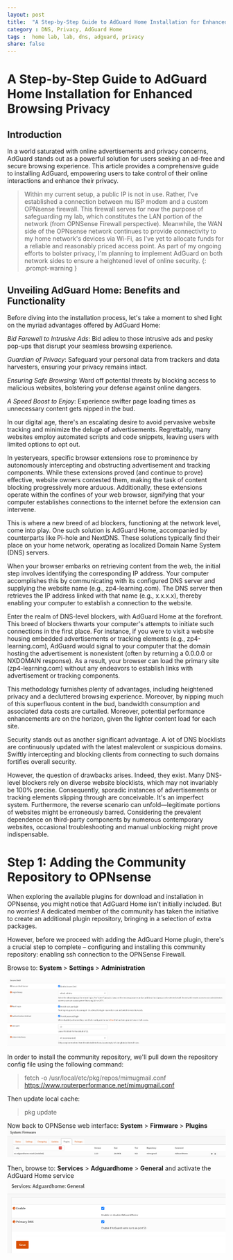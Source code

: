 ```yaml
---
layout: post
title:  "A Step-by-Step Guide to AdGuard Home Installation for Enhanced Browsing Privacy"
category : DNS, Privacy, AdGuard Home
tags :  home lab, lab, dns, adguard, privacy
share: false 
---
```


# A Step-by-Step Guide to AdGuard Home Installation for Enhanced Browsing Privacy

## Introduction
In a world saturated with online advertisements and privacy concerns, AdGuard stands out as a powerful solution for users seeking an ad-free and secure browsing experience. 
This article provides a comprehensive guide to installing AdGuard, empowering users to take control of their online interactions and enhance their privacy.

> Within my current setup, a public IP is not in use. Rather, I've established a connection between mu ISP modem and a custom OPNsense firewall. 
This firewall serves for now the purpose of safeguarding my lab, which constitutes the LAN portion of the network (from OPNSense Firewall perspective).
Meanwhile, the WAN side of the OPNsense network continues to provide connectivity to my home network's devices via Wi-Fi, as I've yet to allocate funds for a reliable and reasonably priced access point.
As part of my ongoing efforts to bolster privacy, I'm planning to implement AdGuard on both network sides to ensure a heightened level of online security.
{: .prompt-warning }

## Unveiling AdGuard Home: Benefits and Functionality

Before diving into the installation process, let's take a moment to shed light on the myriad advantages offered by AdGuard Home:

*Bid Farewell to Intrusive Ads*: Bid adieu to those intrusive ads and pesky pop-ups that disrupt your seamless browsing experience.

*Guardian of Privacy*: Safeguard your personal data from trackers and data harvesters, ensuring your privacy remains intact.

*Ensuring Safe Browsing*: Ward off potential threats by blocking access to malicious websites, bolstering your defense against online dangers.

*A Speed Boost to Enjoy*: Experience swifter page loading times as unnecessary content gets nipped in the bud.

In our digital age, there's an escalating desire to avoid pervasive website tracking and minimize the deluge of advertisements. 
Regrettably, many websites employ automated scripts and code snippets, leaving users with limited options to opt out.

In yesteryears, specific browser extensions rose to prominence by autonomously intercepting and obstructing advertisement and tracking components. 
While these extensions proved (and continue to prove) effective, website owners contested them, making the task of content blocking progressively more arduous. 
Additionally, these extensions operate within the confines of your web browser, signifying that your computer establishes connections to the internet before the extension can intervene.

This is where a new breed of ad blockers, functioning at the network level, come into play. 
One such solution is AdGuard Home, accompanied by counterparts like Pi-hole and NextDNS. 
These solutions typically find their place on your home network, operating as localized Domain Name System (DNS) servers.

When your browser embarks on retrieving content from the web, the initial step involves identifying the corresponding IP address. 
Your computer accomplishes this by communicating with its configured DNS server and supplying the website name (e.g., zp4-learning.com). 
The DNS server then retrieves the IP address linked with that name (e.g., x.x.x.x), thereby enabling your computer to establish a connection to the website.

Enter the realm of DNS-level blockers, with AdGuard Home at the forefront. 
This breed of blockers thwarts your computer's attempts to initiate such connections in the first place. 
For instance, if you were to visit a website housing embedded advertisements or tracking elements (e.g., zp4-learning.com), AdGuard would signal to your computer that the domain hosting the advertisement is nonexistent (often by returning a 0.0.0.0 or NXDOMAIN response).
As a result, your browser can load the primary site (zp4-learning.com) without any endeavors to establish links with advertisement or tracking components.

This methodology furnishes plenty of advantages, including heightened privacy and a decluttered browsing experience. 
Moreover, by nipping much of this superfluous content in the bud, bandwidth consumption and associated data costs are curtailed. 
Moreover, potential performance enhancements are on the horizon, given the lighter content load for each site.

Security stands out as another significant advantage. A lot of DNS blocklists are continuously updated with the latest malevolent or suspicious domains.
Swiftly intercepting and blocking clients from connecting to such domains fortifies overall security.

However, the question of drawbacks arises. Indeed, they exist. Many DNS-level blockers rely on diverse website blocklists, which may not invariably be 100% precise. 
Consequently, sporadic instances of advertisements or tracking elements slipping through are conceivable. 
It's an imperfect system. Furthermore, the reverse scenario can unfold—legitimate portions of websites might be erroneously barred. Considering the prevalent dependence on third-party components by numerous contemporary websites, occasional troubleshooting and manual unblocking might prove indispensable.


# Step 1: Adding the Community Repository to OPNsense
When exploring the available plugins for download and installation in OPNsense, you might notice that AdGuard Home isn't initially included. 
But no worries! A dedicated member of the community has taken the initiative to create an additional plugin repository, bringing in a selection of extra packages.

However, before we proceed with adding the AdGuard Home plugin, there's a crucial step to complete – configuring and installing this community repository: enabling ssh connection to the OPNSense Firewall.

Browse to: **System** > **Settings** > **Administration**

![ssh](/assets/img/adguard/ssh.png)
 
In order to install the community repository, we'll pull down the repository config file using the following command:
> fetch -o /usr/local/etc/pkg/repos/mimugmail.conf https://www.routerperformance.net/mimugmail.conf

Then update local cache:
> pkg update

Now back to OPNSense web interface: **System** > **Firmware** > **Plugins**
![plugin](/assets/img/adguard/adguard-install.png)

Then, browse to: **Services** > **Adguardhome** > **General** and activate the AdGuard Home service
![service](/assets/img/adguard/service-enable.png)

